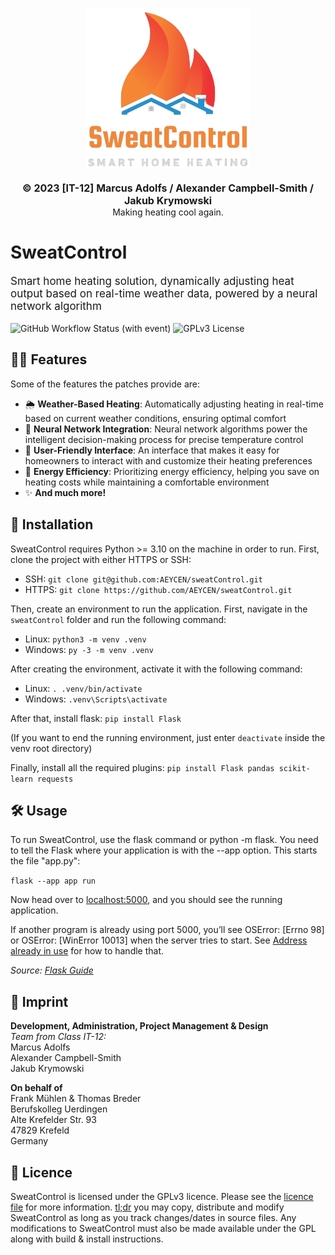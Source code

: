 <p align="center">
  <picture>
    <source
      width="256px"
      media="(prefers-color-scheme: dark)"
    >
    <img 
      src="static/img/sweatControl-full.png"
    >
  </picture>
  <br><br>
  <b style="font-size: 16px">© 2023 [IT-12] Marcus Adolfs / Alexander Campbell-Smith / Jakub Krymowski</b>
   <br>
   Making heating cool again.
</p>

# SweatControl

<p style="font-size: 17px">Smart home heating solution, dynamically adjusting heat output based on real-time weather data, powered by a neural network algorithm</p>

![GitHub Workflow Status (with event)](https://img.shields.io/github/actions/workflow/status/ReVanced/revanced-patches/release.yml)
![GPLv3 License](https://img.shields.io/badge/License-GPL%20v3-yellow.svg)

## 💪🏼 Features

Some of the features the patches provide are:

* 🌦️ **Weather-Based Heating**: Automatically adjusting heating in real-time based on current weather conditions, ensuring optimal comfort
* 🧠 **Neural Network Integration**: Neural network algorithms power the intelligent decision-making process for precise temperature control
* 👤 **User-Friendly Interface**: An interface that makes it easy for homeowners to interact with and customize their heating preferences
* 🌿 **Energy Efficiency**: Prioritizing energy efficiency, helping you save on heating costs while maintaining a comfortable environment
* ✨ **And much more!**

## 🚀 Installation

SweatControl requires Python >= 3.10 on the machine in order to run. 
First, clone the project with either HTTPS or SSH:

- SSH:
`git clone git@github.com:AEYCEN/sweatControl.git`
- HTTPS:
`git clone https://github.com/AEYCEN/sweatControl.git`

Then, create an environment to run the application. First, navigate in the `sweatControl` folder and run the following command:

- Linux:
`python3 -m venv .venv`
- Windows:
`py -3 -m venv .venv`

After creating the environment, activate it with the following command:

- Linux:
`. .venv/bin/activate`
- Windows:
`.venv\Scripts\activate`

After that, install flask:
`pip install Flask`

(If you want to end the running environment, just enter `deactivate` inside the venv root directory)

Finally, install all the required plugins:
`pip install Flask pandas scikit-learn requests`
## 🛠️ Usage

To run SweatControl, use the flask command or python -m flask. You need to tell the Flask where your application is with the --app option.
This starts the file "app.py":

`flask --app app run`

Now head over to [localhost:5000](http://127.0.0.1:5000/), and you should see the running application.

If another program is already using port 5000, you’ll see OSError: [Errno 98] or OSError: [WinError 10013] when the server tries to start. See [Address already in use](https://flask.palletsprojects.com/en/3.0.x/server/#address-already-in-use) for how to handle that.

*Source: [Flask Guide](https://flask.palletsprojects.com/en/3.0.x/quickstart/)*
## 📖 Imprint

**Development, Administration, Project Management & Design**<br>
*Team from Class IT-12:*<br>
Marcus Adolfs<br>
Alexander Campbell-Smith<br>
Jakub Krymowski

**On behalf of**<br>
Frank Mühlen & Thomas Breder<br>
Berufskolleg Uerdingen<br>
Alte Krefelder Str. 93<br>
47829 Krefeld<br>
Germany

## 📜 Licence

SweatControl is licensed under the GPLv3 licence. Please see the [licence file](LICENSE) for more information.
[tl;dr](https://www.tldrlegal.com/license/gnu-general-public-license-v3-gpl-3) you may copy, distribute and modify SweatControl as long as you track changes/dates in source files.
Any modifications to SweatControl must also be made available under the GPL along with build & install instructions.